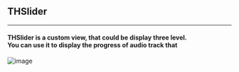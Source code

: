 ## THSlider
---
#### THSlider is a custom view, that could be display three level.<br>You can use it to display the progress of audio track that 
![image](https://raw.github.com/thuai/THSlider/master/IMG_0443.PNG)
